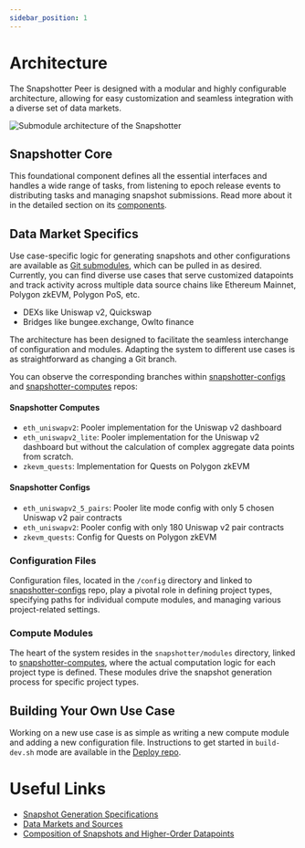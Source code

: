 ```yaml
---
sidebar_position: 1
---
```


# Architecture
The Snapshotter Peer is designed with a modular and highly configurable architecture, allowing for easy customization and seamless integration with a diverse set of data markets.

![Submodule architecture of the Snapshotter](/images/submodule_architecture.png)

## Snapshotter Core

This foundational component defines all the essential interfaces and handles a wide range of tasks, from listening to epoch release events to distributing tasks and managing snapshot submissions. Read more about it in the detailed section on its [components](/docs/protocol/specifications/snapshotter/components).

## Data Market Specifics

Use case-specific logic for generating snapshots and other configurations are available as [Git submodules](https://git-scm.com/book/en/v2/Git-Tools-Submodules), which can be pulled in as desired. Currently, you can find diverse use cases that serve customized datapoints and track activity across multiple data source chains like Ethereum Mainnet, Polygon zkEVM, Polygon PoS, etc.

* DEXs like Uniswap v2, Quickswap
* Bridges like bungee.exchange, Owlto finance

The architecture has been designed to facilitate the seamless interchange of configuration and modules. Adapting the system to different use cases is as straightforward as changing a Git branch.

You can observe the corresponding branches within [snapshotter-configs](https://github.com/Powerloom/snapshotter-configs/) and [snapshotter-computes](https://github.com/Powerloom/snapshotter-computes/) repos:

#### Snapshotter Computes
* `eth_uniswapv2`: Pooler implementation for the Uniswap v2 dashboard
* `eth_uniswapv2_lite`: Pooler implementation for the Uniswap v2 dashboard but without the calculation of complex aggregate data points from scratch.
* `zkevm_quests`: Implementation for Quests on Polygon zkEVM

#### Snapshotter Configs
* `eth_uniswapv2_5_pairs`: Pooler lite mode config with only 5 chosen Uniswap v2 pair contracts
* `eth_uniswapv2`: Pooler config with only 180 Uniswap v2 pair contracts
* `zkevm_quests`: Config for Quests on Polygon zkEVM

### Configuration Files

Configuration files, located in the `/config` directory and linked to [snapshotter-configs](https://github.com/Powerloom/snapshotter-configs/) repo, play a pivotal role in defining project types, specifying paths for individual compute modules, and managing various project-related settings.

### Compute Modules

The heart of the system resides in the `snapshotter/modules` directory, linked to [snapshotter-computes](https://github.com/Powerloom/snapshotter-computes/), where the actual computation logic for each project type is defined. These modules drive the snapshot generation process for specific project types.

## Building Your Own Use Case
Working on a new use case is as simple as writing a new compute module and adding a new configuration file. Instructions to get started in `build-dev.sh` mode are available in the [Deploy repo](https://github.com/Powerloom/deploy/tree/eth_india).

# Useful Links

* [Snapshot Generation Specifications](/docs/protocol/specifications/snapshotter/snapshot-build)
* [Data Markets and Sources](/docs/protocol/data-sources)
* [Composition of Snapshots and Higher-Order Datapoints](/docs/protocol/data-composition)
